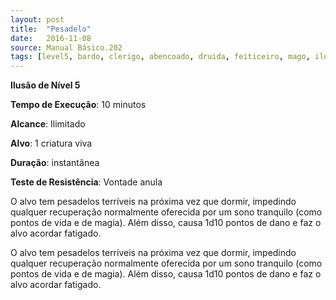 ```yaml
---
layout: post
title:  "Pesadelo"
date:   2016-11-08
source: Manual Básico.202
tags: [level5, bardo, clerigo, abencoado, druida, feiticeiro, mago, ilusao, ilimitado, minuto, criatura, instantanea, vontade, anula]
---
```


**Ilusão de Nível 5**

**Tempo de Execução**: 10 minutos

**Alcance**: Ilimitado

**Alvo**: 1 criatura viva

**Duração**: instantânea

**Teste de Resistência**: Vontade anula

O alvo tem pesadelos terríveis na próxima vez que dormir, impedindo qualquer recuperação normalmente oferecida por um sono tranquilo (como pontos de vida e de magia). 
Além disso, causa 1d10 pontos de dano e faz o alvo acordar fatigado.

O alvo tem pesadelos terríveis na próxima vez que dormir, impedindo qualquer recuperação normalmente oferecida por um sono tranquilo (como pontos de vida e de magia). Além disso, causa 1d10 pontos de dano e faz o alvo acordar fatigado.
